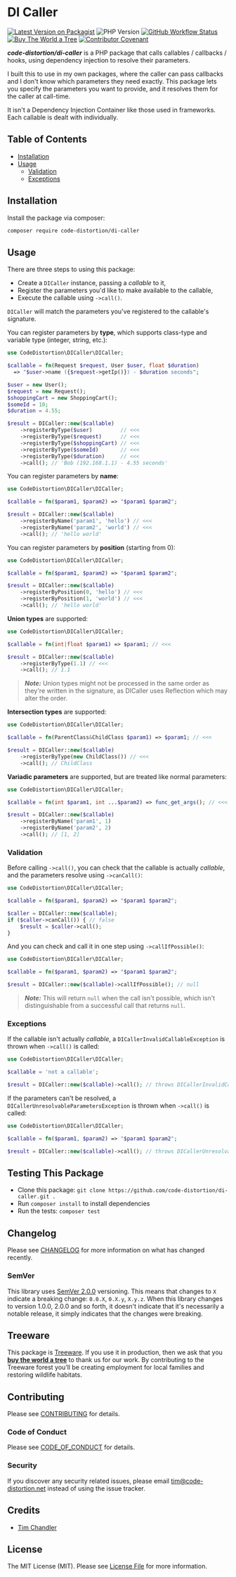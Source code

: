 # DI Caller

[![Latest Version on Packagist](https://img.shields.io/packagist/v/code-distortion/di-caller.svg?style=flat-square)](https://packagist.org/packages/code-distortion/di-caller)
![PHP Version](https://img.shields.io/badge/PHP-8.0%20to%208.4-blue?style=flat-square)
[![GitHub Workflow Status](https://img.shields.io/github/actions/workflow/status/code-distortion/di-caller/run-tests.yml?branch=main&style=flat-square)](https://github.com/code-distortion/di-caller/actions)
[![Buy The World a Tree](https://img.shields.io/badge/treeware-%F0%9F%8C%B3-lightgreen?style=flat-square)](https://plant.treeware.earth/code-distortion/di-caller)
[![Contributor Covenant](https://img.shields.io/badge/contributor%20covenant-v2.1%20adopted-ff69b4.svg?style=flat-square)](.github/CODE_OF_CONDUCT.md)

***code-distortion/di-caller*** is a PHP package that calls callables / callbacks / hooks, using dependency injection to resolve their parameters.

I built this to use in my own packages, where the caller can pass callbacks and I don't know which parameters they need exactly. This package lets you specify the parameters you want to provide, and it resolves them for the caller at call-time.

It isn't a Dependency Injection Container like those used in frameworks. Each callable is dealt with individually.



## Table of Contents

- [Installation](#installation)
- [Usage](#usage)
  - [Validation](#validation)
  - [Exceptions](#exceptions)



## Installation

Install the package via composer:

``` bash
composer require code-distortion/di-caller
```



## Usage

There are three steps to using this package:

- Create a `DICaller` instance, passing a *callable* to it,
- Register the parameters you'd like to make available to the callable,
- Execute the callable using `->call()`.

`DICaller` will match the parameters you've registered to the callable's signature.

You can register parameters by **type**, which supports class-type and variable type (integer, string, etc.):

```php
use CodeDistortion\DICaller\DICaller;

$callable = fn(Request $request, User $user, float $duration)
  => "$user->name ({$request->getIp()}) - $duration seconds";

$user = new User();
$request = new Request();
$shoppingCart = new ShoppingCart();
$someId = 10;
$duration = 4.55;

$result = DICaller::new($callable)
    ->registerByType($user)         // <<<
    ->registerByType($request)      // <<<
    ->registerByType($shoppingCart) // <<<
    ->registerByType($someId)       // <<<
    ->registerByType($duration)     // <<<
    ->call(); // 'Bob (192.168.1.1) - 4.55 seconds'
```

You can register parameters by **name**:

```php
use CodeDistortion\DICaller\DICaller;

$callable = fn($param1, $param2) => "$param1 $param2";

$result = DICaller::new($callable)
    ->registerByName('param1', 'hello') // <<<
    ->registerByName('param2', 'world') // <<<
    ->call(); // 'hello world'
```

You can register parameters by **position** (starting from 0):

```php
use CodeDistortion\DICaller\DICaller;

$callable = fn($param1, $param2) => "$param1 $param2";

$result = DICaller::new($callable)
    ->registerByPosition(0, 'hello') // <<<
    ->registerByPosition(1, 'world') // <<<
    ->call(); // 'hello world'
```

**Union types** are supported:

```php
use CodeDistortion\DICaller\DICaller;

$callable = fn(int|float $param1) => $param1; // <<<

$result = DICaller::new($callable)
    ->registerByType(1.1) // <<<
    ->call(); // 1.1
```

> ***Note:*** Union types might not be processed in the same order as they're written in the signature, as DICaller uses Reflection which may alter the order.

**Intersection types** are supported:

```php
use CodeDistortion\DICaller\DICaller;

$callable = fn(ParentClass&ChildClass $param1) => $param1; // <<<

$result = DICaller::new($callable)
    ->registerByType(new ChildClass()) // <<<
    ->call(); // ChildClass
```

**Variadic parameters** are supported, but are treated like normal parameters:

```php
use CodeDistortion\DICaller\DICaller;

$callable = fn(int $param1, int ...$param2) => func_get_args(); // <<<

$result = DICaller::new($callable)
    ->registerByName('param1', 1)
    ->registerByName('param2', 2)
    ->call(); // [1, 2]
```



### Validation

Before calling `->call()`, you can check that the callable is actually *callable*, and the parameters resolve using `->canCall()`:

```php
use CodeDistortion\DICaller\DICaller;

$callable = fn($param1, $param2) => "$param1 $param2";

$caller = DICaller::new($callable);
if ($caller->canCall()) { // false
    $result = $caller->call();
}
```

And you can check and call it in one step using `->callIfPossible()`:

```php
use CodeDistortion\DICaller\DICaller;

$callable = fn($param1, $param2) => "$param1 $param2";

$result = DICaller::new($callable)->callIfPossible(); // null
```

> ***Note:*** This will return `null` when the call isn't possible, which isn't distinguishable from a successful call that returns `null`.



### Exceptions

If the callable isn't actually *callable*, a `DICallerInvalidCallableException` is thrown when `->call()` is called:

```php
use CodeDistortion\DICaller\DICaller;

$callable = 'not a callable';

$result = DICaller::new($callable)->call(); // throws DICallerInvalidCallableException
```

If the parameters can't be resolved, a `DICallerUnresolvableParametersException` is thrown when `->call()` is called:

```php
use CodeDistortion\DICaller\DICaller;

$callable = fn($param1, $param2) => "$param1 $param2";

$result = DICaller::new($callable)->call(); // throws DICallerUnresolvableParametersException
```



## Testing This Package

- Clone this package: `git clone https://github.com/code-distortion/di-caller.git .`
- Run `composer install` to install dependencies
- Run the tests: `composer test`



## Changelog

Please see [CHANGELOG](CHANGELOG.md) for more information on what has changed recently.



### SemVer

This library uses [SemVer 2.0.0](https://semver.org/) versioning. This means that changes to `X` indicate a breaking change: `0.0.X`, `0.X.y`, `X.y.z`. When this library changes to version 1.0.0, 2.0.0 and so forth, it doesn't indicate that it's necessarily a notable release, it simply indicates that the changes were breaking.



## Treeware

This package is [Treeware](https://treeware.earth). If you use it in production, then we ask that you [**buy the world a tree**](https://plant.treeware.earth/code-distortion/di-caller) to thank us for our work. By contributing to the Treeware forest you’ll be creating employment for local families and restoring wildlife habitats.



## Contributing

Please see [CONTRIBUTING](.github/CONTRIBUTING.md) for details.



### Code of Conduct

Please see [CODE_OF_CONDUCT](.github/CODE_OF_CONDUCT.md) for details.



### Security

If you discover any security related issues, please email tim@code-distortion.net instead of using the issue tracker.



## Credits

- [Tim Chandler](https://github.com/code-distortion)



## License

The MIT License (MIT). Please see [License File](LICENSE.md) for more information.
